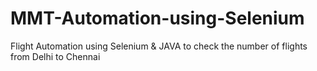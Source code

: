 # MMT-Automation-using-Selenium
Flight Automation using Selenium &amp; JAVA to check the number of flights from Delhi to Chennai
